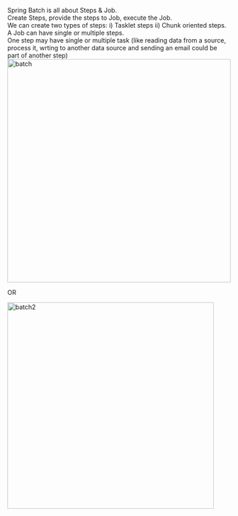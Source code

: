Spring Batch is all about Steps & Job. <br>
Create Steps, provide the steps to Job, execute the Job.  <br>
We can create two types of steps: i) Tasklet steps ii) Chunk oriented steps. <br>
A Job can have single or multiple steps. <br>
One step may have single or multiple task (like reading data from a source, process it, wrting to another data source and sending an email could be part of another step) <br>
<img width="504" alt="batch" src="https://github.com/inurzamal/spring-batch-all/assets/18715701/7217017d-977c-4f83-97a1-fe8dd5120f8b">


OR

<img width="466" alt="batch2" src="https://github.com/inurzamal/spring-batch-all/assets/18715701/1aea47c6-c208-45e8-8741-31261be1ad6c">

